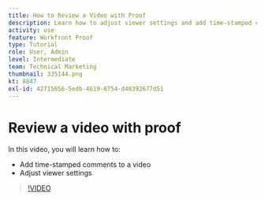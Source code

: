 ```yaml
---
title: How to Review a Video with Proof
description: Learn how to adjust viewer settings and add time-stamped comments to a video using  proofing in [!DNL  Workfront].
activity: use
feature: Workfront Proof
type: Tutorial
role: User, Admin
level: Intermediate
team: Technical Marketing
thumbnail: 335144.png
kt: 8847
exl-id: 42715056-5edb-4619-8754-d48392677d51
---
```

# Review a video with proof

In this video, you will learn how to:

* Add time-stamped comments to a video
* Adjust viewer settings

>[!VIDEO](https://video.tv.adobe.com/v/335144/?quality=12)

<!--
## Learn more
* Review a video proof
-->
